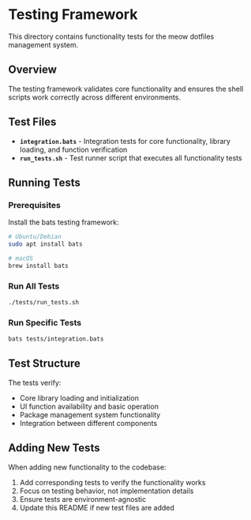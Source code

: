 # Testing Framework

This directory contains functionality tests for the meow dotfiles management system.

## Overview

The testing framework validates core functionality and ensures the shell scripts work correctly across different environments.

## Test Files

- **`integration.bats`** - Integration tests for core functionality, library loading, and function verification
- **`run_tests.sh`** - Test runner script that executes all functionality tests

## Running Tests

### Prerequisites

Install the bats testing framework:

```bash
# Ubuntu/Debian
sudo apt install bats

# macOS
brew install bats
```

### Run All Tests

```bash
./tests/run_tests.sh
```

### Run Specific Tests

```bash
bats tests/integration.bats
```

## Test Structure

The tests verify:
- Core library loading and initialization
- UI function availability and basic operation
- Package management system functionality
- Integration between different components

## Adding New Tests

When adding new functionality to the codebase:
1. Add corresponding tests to verify the functionality works
2. Focus on testing behavior, not implementation details
3. Ensure tests are environment-agnostic
4. Update this README if new test files are added